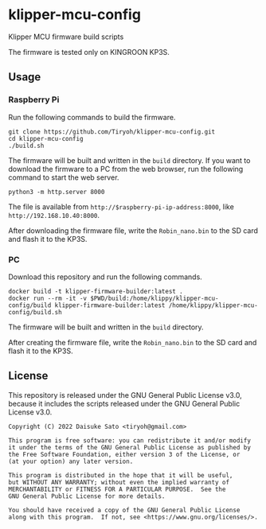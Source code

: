 # klipper-mcu-config

Klipper MCU firmware build scripts

The firmware is tested only on KINGROON KP3S.

## Usage

### Raspberry Pi

Run the following commands to build the firmware.

```
git clone https://github.com/Tiryoh/klipper-mcu-config.git
cd klipper-mcu-config
./build.sh
```

The firmware will be built and written in the `build` directory.
If you want to download the firmware to a PC from the web browser, run the following command to start the web server.

```
python3 -m http.server 8000
```

The file is available from `http://$raspberry-pi-ip-address:8000`, like `http://192.168.10.40:8000`.

After downloading the firmware file, write the `Robin_nano.bin` to the SD card and flash it to the KP3S.

### PC

Download this repository and run the following commands.

```
docker build -t klipper-firmware-builder:latest .
docker run --rm -it -v $PWD/build:/home/klippy/klipper-mcu-config/build klipper-firmware-builder:latest /home/klippy/klipper-mcu-config/build.sh
```

The firmware will be built and written in the `build` directory.

After creating the firmware file, write the `Robin_nano.bin` to the SD card and flash it to the KP3S.

## License

This repository is released under the GNU General Public License v3.0,  
because it includes the scripts released under the GNU General Public License v3.0.

```
Copyright (C) 2022 Daisuke Sato <tiryoh@gmail.com>

This program is free software: you can redistribute it and/or modify
it under the terms of the GNU General Public License as published by
the Free Software Foundation, either version 3 of the License, or
(at your option) any later version.

This program is distributed in the hope that it will be useful,
but WITHOUT ANY WARRANTY; without even the implied warranty of
MERCHANTABILITY or FITNESS FOR A PARTICULAR PURPOSE.  See the
GNU General Public License for more details.

You should have received a copy of the GNU General Public License
along with this program.  If not, see <https://www.gnu.org/licenses/>.
```